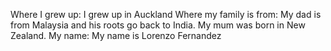 Where I grew up: I grew up in Auckland
Where my family is from: My dad is from Malaysia and his roots go back to India. My mum was born in New Zealand.
My name: My name is Lorenzo Fernandez

